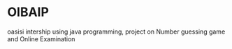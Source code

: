 # OIBAIP
oasisi intership using java programming, project on Number guessing game and Online Examination
